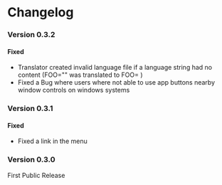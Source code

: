 # Changelog
### Version 0.3.2
#### Fixed
- Translator created invalid language file  if a language string had no content (FOO="" was translated to FOO= )
- Fixed a Bug where users where not able to use app buttons nearby window controls on windows systems
### Version 0.3.1
#### Fixed
- Fixed a link in the menu
### Version 0.3.0
First Public Release


